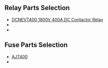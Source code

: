 ## Relay Parts Selection
- <a href="https://www.littelfuse.com/products/dc-solenoids-and-relays/high-voltage-dc-contactor-relays/dcnevt400.aspx">DCNEVT400 1800V 400A DC Contactor Relay</a>
- 
-

## Fuse Parts Selection
- <a href="https://canadaautomation.ca/en/product/protection-en/ajt-j-type-fuse-61-to-600a/ajt400-mersen-fuse-400a-j-class-600vac-500vdc-td-with-smartspot-indicator/">AJT400</a>
- 